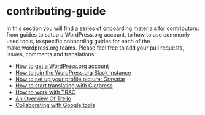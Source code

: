 # contributing-guide

In this section you will find a series of onboarding materials for contributors: from guides to setup a WordPress.org account, to how to use commonly used tools, to specific onboarding guides for each of the make.wordpress.org teams.
Please feel free to add your pull requests, issues, comments and translations!

* [How to get a WordPress.org account](https://github.com/WordPress/contributor-day-handbook/blob/master/*Start%20Here%20-%20General%20Guides/How%20to%20get%20a%20WordPress.org%20account.md)
* [How to join the WordPress.org Slack instance](https://github.com/WordPress/contributor-day-handbook/blob/master/*Start%20Here%20-%20General%20Guides/How%20to%20join%20the%20WordPress.org%20Slack%20instance.md)
* [How to set up your profile picture: Gravatar](https://github.com/WordPress/contributor-day-handbook/blob/master/*Start%20Here%20-%20General%20Guides/How%20to%20set%20up%20your%20profile%20picture:%20Gravatar.md)
* [How to start translating with Glotpress](https://github.com/WordPress/contributor-day-handbook/blob/master/*Start%20Here%20-%20General%20Guides/How%20to%20start%20translating%20with%20GlotPress.md)
* [How to work with TRAC](https://github.com/WordPress/contributor-day-handbook/blob/master/*Start%20Here%20-%20General%20Guides/How%20to%20work%20with%20TRAC.md)
* [An Overview Of Trello](https://github.com/WordPress/contributor-day-handbook/blob/master/*Start%20Here%20-%20General%20Guides/An%20overview%20of%20Trello.md)
* [Collaborating with Google tools](https://github.com/WordPress/contributor-day-handbook/blob/master/*Start%20Here%20-%20General%20Guides/Collaborating%20with%20Google%20tools.md)
